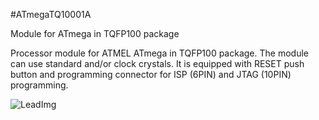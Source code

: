 <!--- PrjInfo ---> <!--- Please remove this line after manually editing --->
<!--- 00a56be08b96043df9e37d6aff7b6990 --->
<!--- Created:20170112-18:22: ---> 
<!--- Author:Mlab: ---> 
<!--- AuthorEmail:mlab@mlab.cz: ---> 
<!--- Tags:imported: ---> 
<!--- Ust:None: ---> 
<!--- Name:ATmegaTQ10001A: --->
#ATmegaTQ10001A 
<!--- LongName --->
Module for ATmega in TQFP100 package
<!--- ELongName ---> 

<!--- Lead --->
Processor module for ATMEL ATmega in TQFP100 package. The module 
  can use standard and/or clock crystals. It is equipped with 
  RESET push button and programming connector for ISP (6PIN) and JTAG (10PIN) 
  programming.
<!--- ELead ---> 

![LeadImg](ATmegaTQ10001A_TOP_Small.jpg) 


​
​
<!--- Description --->
<!--- EDescription --->
<!--- Content --->
<!--- EContent --->
            